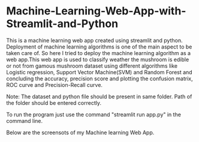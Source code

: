 # Machine-Learning-Web-App-with-Streamlit-and-Python
This is a machine learning web app created using streamlit and python. Deployment of machine learning algorithms is one of the main aspect to be taken care of.  So here I tried to deploy the machine learning algorithm as a web app.This web app is used to classify weather the mushroom is edible or not from gamous mushroom dataset using different algorithms like Logistic regression, Support Vector Machine(SVM) and Random Forest and concluding the accuracy, precision score and plotting the confusion matrix, ROC curve and Precision-Recall curve.

Note: The dataset and python file should be present in same folder. Path of the folder should be entered correctly.

To run the program just use the command "streamlit run app.py" in the command line.

Below are the screensots of my Machine learning Web App.
